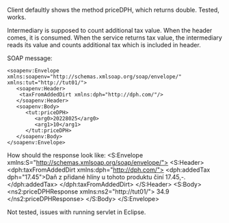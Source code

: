 Client defaultly shows the method priceDPH, which returns double. Tested, works.

Intermediary is supposed to count additional tax value. When the header comes, it is consumed. When the service returns tax value, the intermediary reads its value and counts additional tax which is included in header.

SOAP message:

```
<soapenv:Envelope xmlns:soapenv="http://schemas.xmlsoap.org/soap/envelope/" xmlns:tut="http://tut01/">
   <soapenv:Header>
   	<taxFromAddedDirt xmlns:dph="http://dph.com/"/>
   </soapenv:Header>
   <soapenv:Body>
      <tut:priceDPH>
         <arg0>20228025</arg0>
         <arg1>10</arg1>
      </tut:priceDPH>
   </soapenv:Body>
</soapenv:Envelope>
```

How should the response look like:
<S:Envelope xmlns:S="http://schemas.xmlsoap.org/soap/envelope/">
    <S:Header>
        <dph:taxFromAddedDirt xmlns:dph="http://dph.com/">
            <dph:addedTax dph="17.45">Daň z přidané hlíny u tohoto produktu činí 17.45,-.</dph:addedTax>
        </dph:taxFromAddedDirt>
    </S:Header>
    <S:Body>
        <ns2:priceDPHResponse xmlns:ns2="http://tut01/">
         <return>34.9</return>
      </ns2:priceDPHResponse>
    </S:Body>
</S:Envelope>

Not tested, issues with running servlet in Eclipse.
